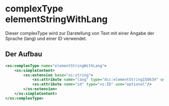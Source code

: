 # complexType elementStringWithLang

Dieser complexType wird zur Darstellung von Text mit einer Angabe der Sprache (lang) und einer ID verwendet.

## Der Aufbau
```xml
<xs:complexType name="elementStringWithLang">
	<xs:simpleContent>
		<xs:extension base="xs:string">
			<xs:attribute name="lang" type="dcc:elementStringISO639" use="optional"/>
			<xs:attribute name="id" type="xs:ID" use="optional"/>
		</xs:extension>
	</xs:simpleContent>
</xs:complexType>
```